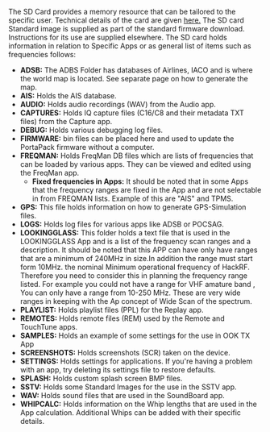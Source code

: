 The SD Card provides a memory resource that can be tailored to the specific user. Technical details of the card are given [here.](https://github.com/eried/portapack-mayhem/wiki/SD-Card-(DEV)) The SD card Standard image is supplied as part of the standard firmware download. Instructions for its use are supplied elsewhere. The SD card holds information in relation to Specific Apps or as general list of items such as frequencies follows:

* **ADSB:** The ADBS Folder has databases of Airlines, IACO and is where the world map is located. See separate page on how to generate the map.
* **AIS:** Holds the AIS database.
* **AUDIO:** Holds audio recordings (WAV) from the Audio app.
* **CAPTURES:** Holds IQ capture files (C16/C8 and their metadata TXT files) from the Capture app.
* **DEBUG:** Holds various debugging log files.
* **FIRMWARE:** bin files can be placed here and used to update the PortaPack firmware without a computer.
* **FREQMAN:** Holds FreqMan DB files which are lists of frequencies that can be loaded by various apps. They can be viewed and edited using the FreqMan app.
     *  **Fixed frequencies in Apps:** It should be noted that in some Apps that the frequency ranges are fixed in the App and are not selectable in from FREQMAN lists. Example of this are "AIS" and TPMS.
* **GPS:** This file holds information on how to generate GPS-Simulation files.
* **LOGS:** Holds log files for various apps like ADSB or POCSAG.
* **LOOKINGGLASS:** This folder holds a text file that is used in the LOOKINGGLASS App and is a list of the frequency scan ranges  and a description. It should be noted that this APP can have only have ranges that are a minimum of 240MHz in size.In addition the range must start form 10MHz. the nominal Minimum operational frequency of HackRF. Therefore you need to consider this in planning the frequency range listed. For example you could not have a range for  VHF amature band , You can only have a range from 10-250 MHz. These are very wide ranges  in keeping with the Ap concept of Wide Scan of the spectrum.
* **PLAYLIST:** Holds playlist files (PPL) for the Replay app.
* **REMOTES:** Holds remote files (REM) used by the Remote and TouchTune apps.
* **SAMPLES:** Holds an example of some settings for the use in OOK TX App
* **SCREENSHOTS:** Holds screenshots (SCR) taken on the device.
* **SETTINGS:** Holds settings for applications. If you're having a problem with an app, try deleting its settings file to restore defaults.
* **SPLASH:** Holds custom splash screen BMP files.
* **SSTV:** Holds some Standard Images for the use in the SSTV app.
* **WAV:** Holds sound files that are used in the SoundBoard app.
* **WHIPCALC:** Holds information on the  Whip lengths that are used in the App calculation. Additional Whips can be added with their specific details.
